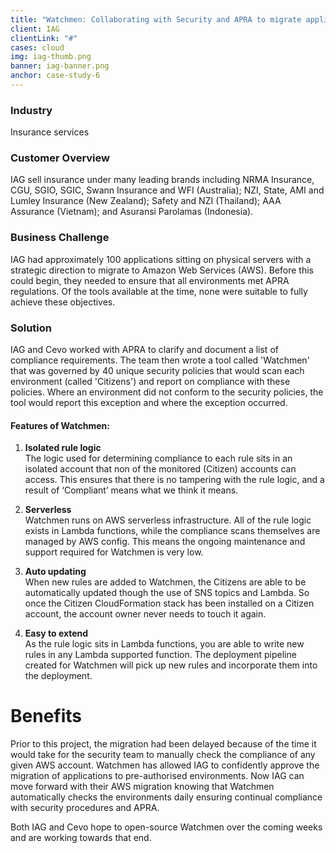 ```yaml
---
title: "Watchmen: Collaborating with Security and APRA to migrate applications to AWS"
client: IAG
clientLink: "#"
cases: cloud
img: iag-thumb.png
banner: iag-banner.png
anchor: case-study-6
---
```

### Industry

Insurance services

### Customer Overview

IAG sell insurance under many leading brands including NRMA Insurance, CGU, SGIO, SGIC, Swann Insurance and WFI (Australia); NZI, State, AMI and Lumley Insurance (New Zealand); Safety and NZI (Thailand); AAA Assurance (Vietnam); and Asuransi Parolamas (Indonesia).

### Business Challenge

IAG had approximately 100 applications sitting on physical servers with a strategic direction to migrate to Amazon Web Services (AWS). Before this could begin, they needed to ensure that all environments met APRA regulations. Of the tools available at the time, none were suitable to fully achieve these objectives.

### Solution

IAG and Cevo worked with APRA to clarify and document a list of compliance requirements. The team then wrote a tool called 'Watchmen' that was governed by 40 unique security policies that would scan each environment (called 'Citizens') and report on compliance with these policies. Where an environment did not conform to the security policies, the tool would report this exception and where the exception occurred.

#### Features of Watchmen:

1. **Isolated rule logic**  
    The logic used for determining compliance to each rule sits in an isolated account that non of the monitored (Citizen) accounts can access. This ensures that there is no tampering with the rule logic, and a result of ‘Compliant’ means what we think it means.  

1. **Serverless**  
    Watchmen runs on AWS serverless infrastructure. All of the rule logic exists in Lambda functions, while the compliance scans themselves are managed by AWS config. This means the ongoing maintenance and support required for Watchmen is very low.  

1. **Auto updating**  
    When new rules are added to Watchmen, the Citizens are able to be automatically updated though the use of SNS topics and Lambda. So once the Citizen CloudFormation stack has been installed on a Citizen account, the account owner never needs to touch it again.  

1. **Easy to extend**  
    As the rule logic sits in Lambda functions, you are able to write new rules in any Lambda supported function. The deployment pipeline created for Watchmen will pick up new rules and incorporate them into the deployment.  


# Benefits

Prior to this project, the migration had been delayed because of the time it would take for the security team to manually check the compliance of any given AWS account. Watchmen has allowed IAG to confidently approve the migration of applications to pre-authorised environments. Now IAG can move forward with their AWS migration knowing that Watchmen automatically checks the environments daily ensuring continual compliance with security procedures and APRA.

Both IAG and Cevo hope to open-source Watchmen over the coming weeks and are working towards that end.
